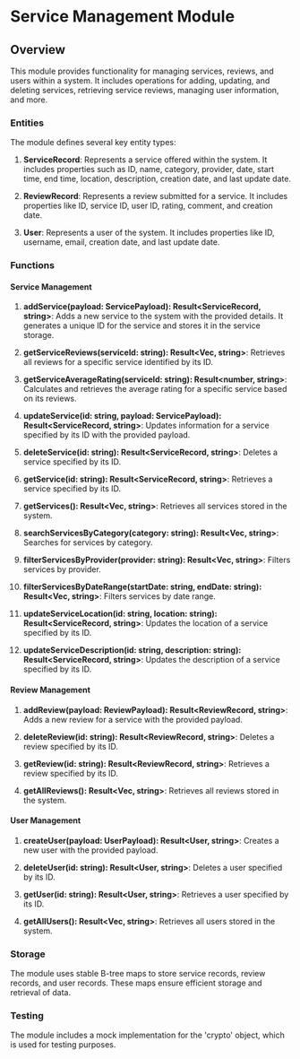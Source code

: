 # Service Management Module

## Overview

This module provides functionality for managing services, reviews, and users within a system. It includes operations for adding, updating, and deleting services, retrieving service reviews, managing user information, and more.

### Entities

The module defines several key entity types:

1. **ServiceRecord**: Represents a service offered within the system. It includes properties such as ID, name, category, provider, date, start time, end time, location, description, creation date, and last update date.
   
2. **ReviewRecord**: Represents a review submitted for a service. It includes properties like ID, service ID, user ID, rating, comment, and creation date.

3. **User**: Represents a user of the system. It includes properties like ID, username, email, creation date, and last update date.

### Functions

#### Service Management

1. **addService(payload: ServicePayload): Result<ServiceRecord, string>**: Adds a new service to the system with the provided details. It generates a unique ID for the service and stores it in the service storage.

2. **getServiceReviews(serviceId: string): Result<Vec<ReviewRecord>, string>**: Retrieves all reviews for a specific service identified by its ID.

3. **getServiceAverageRating(serviceId: string): Result<number, string>**: Calculates and retrieves the average rating for a specific service based on its reviews.

4. **updateService(id: string, payload: ServicePayload): Result<ServiceRecord, string>**: Updates information for a service specified by its ID with the provided payload.

5. **deleteService(id: string): Result<ServiceRecord, string>**: Deletes a service specified by its ID.

6. **getService(id: string): Result<ServiceRecord, string>**: Retrieves a service specified by its ID.

7. **getServices(): Result<Vec<ServiceRecord>, string>**: Retrieves all services stored in the system.

8. **searchServicesByCategory(category: string): Result<Vec<ServiceRecord>, string>**: Searches for services by category.

9. **filterServicesByProvider(provider: string): Result<Vec<ServiceRecord>, string>**: Filters services by provider.

10. **filterServicesByDateRange(startDate: string, endDate: string): Result<Vec<ServiceRecord>, string>**: Filters services by date range.

11. **updateServiceLocation(id: string, location: string): Result<ServiceRecord, string>**: Updates the location of a service specified by its ID.

12. **updateServiceDescription(id: string, description: string): Result<ServiceRecord, string>**: Updates the description of a service specified by its ID.

#### Review Management

1. **addReview(payload: ReviewPayload): Result<ReviewRecord, string>**: Adds a new review for a service with the provided payload.

2. **deleteReview(id: string): Result<ReviewRecord, string>**: Deletes a review specified by its ID.

3. **getReview(id: string): Result<ReviewRecord, string>**: Retrieves a review specified by its ID.

4. **getAllReviews(): Result<Vec<ReviewRecord>, string>**: Retrieves all reviews stored in the system.

#### User Management

1. **createUser(payload: UserPayload): Result<User, string>**: Creates a new user with the provided payload.

2. **deleteUser(id: string): Result<User, string>**: Deletes a user specified by its ID.

3. **getUser(id: string): Result<User, string>**: Retrieves a user specified by its ID.

4. **getAllUsers(): Result<Vec<User>, string>**: Retrieves all users stored in the system.

### Storage

The module uses stable B-tree maps to store service records, review records, and user records. These maps ensure efficient storage and retrieval of data.

### Testing

The module includes a mock implementation for the 'crypto' object, which is used for testing purposes.


